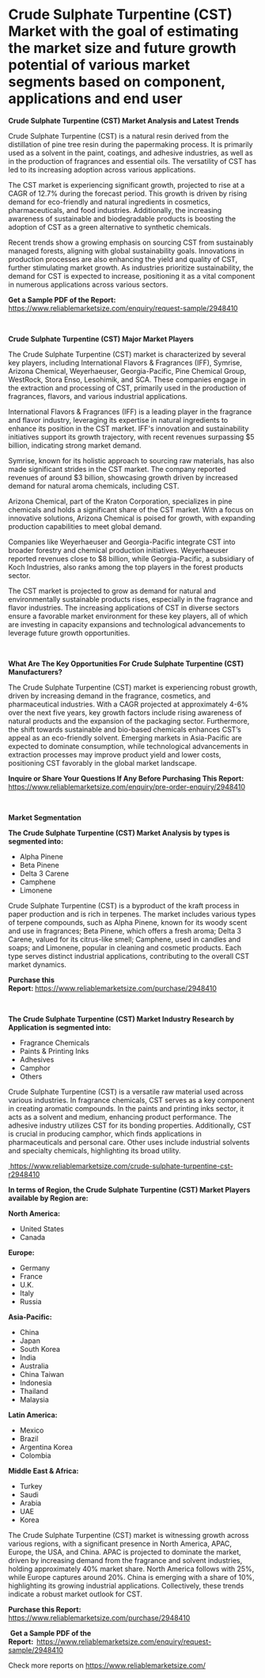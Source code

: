 <p><h1>Crude Sulphate Turpentine (CST) Market with the goal of estimating the market size and future growth potential of various market segments based on component, applications and end user</h1></p><p><strong>Crude Sulphate Turpentine (CST) Market Analysis and Latest Trends</strong></p>
<p><p>Crude Sulphate Turpentine (CST) is a natural resin derived from the distillation of pine tree resin during the papermaking process. It is primarily used as a solvent in the paint, coatings, and adhesive industries, as well as in the production of fragrances and essential oils. The versatility of CST has led to its increasing adoption across various applications.</p><p>The CST market is experiencing significant growth, projected to rise at a CAGR of 12.7% during the forecast period. This growth is driven by rising demand for eco-friendly and natural ingredients in cosmetics, pharmaceuticals, and food industries. Additionally, the increasing awareness of sustainable and biodegradable products is boosting the adoption of CST as a green alternative to synthetic chemicals.</p><p>Recent trends show a growing emphasis on sourcing CST from sustainably managed forests, aligning with global sustainability goals. Innovations in production processes are also enhancing the yield and quality of CST, further stimulating market growth. As industries prioritize sustainability, the demand for CST is expected to increase, positioning it as a vital component in numerous applications across various sectors.</p></p>
<p><strong>Get a Sample PDF of the Report:&nbsp;</strong> <a href="https://www.reliablemarketsize.com/enquiry/request-sample/2948410?utm_campaign=2439&utm_medium=2&utm_source=Github&utm_content=ia&utm_term=12032025&utm_id=crude-sulphate-turpentine-cst">https://www.reliablemarketsize.com/enquiry/request-sample/2948410</a></p>
<p>&nbsp;</p>
<p><strong>Crude Sulphate Turpentine (CST) Major Market Players</strong></p>
<p><p>The Crude Sulphate Turpentine (CST) market is characterized by several key players, including International Flavors & Fragrances (IFF), Symrise, Arizona Chemical, Weyerhaeuser, Georgia-Pacific, Pine Chemical Group, WestRock, Stora Enso, Lesohimik, and SCA. These companies engage in the extraction and processing of CST, primarily used in the production of fragrances, flavors, and various industrial applications.</p><p>International Flavors & Fragrances (IFF) is a leading player in the fragrance and flavor industry, leveraging its expertise in natural ingredients to enhance its position in the CST market. IFF's innovation and sustainability initiatives support its growth trajectory, with recent revenues surpassing $5 billion, indicating strong market demand.</p><p>Symrise, known for its holistic approach to sourcing raw materials, has also made significant strides in the CST market. The company reported revenues of around $3 billion, showcasing growth driven by increased demand for natural aroma chemicals, including CST.</p><p>Arizona Chemical, part of the Kraton Corporation, specializes in pine chemicals and holds a significant share of the CST market. With a focus on innovative solutions, Arizona Chemical is poised for growth, with expanding production capabilities to meet global demand.</p><p>Companies like Weyerhaeuser and Georgia-Pacific integrate CST into broader forestry and chemical production initiatives. Weyerhaeuser reported revenues close to $8 billion, while Georgia-Pacific, a subsidiary of Koch Industries, also ranks among the top players in the forest products sector.</p><p>The CST market is projected to grow as demand for natural and environmentally sustainable products rises, especially in the fragrance and flavor industries. The increasing applications of CST in diverse sectors ensure a favorable market environment for these key players, all of which are investing in capacity expansions and technological advancements to leverage future growth opportunities.</p></p>
<p>&nbsp;</p>
<p><strong>What Are The Key Opportunities For Crude Sulphate Turpentine (CST) Manufacturers?</strong></p>
<p><p>The Crude Sulphate Turpentine (CST) market is experiencing robust growth, driven by increasing demand in the fragrance, cosmetics, and pharmaceutical industries. With a CAGR projected at approximately 4-6% over the next five years, key growth factors include rising awareness of natural products and the expansion of the packaging sector. Furthermore, the shift towards sustainable and bio-based chemicals enhances CST’s appeal as an eco-friendly solvent. Emerging markets in Asia-Pacific are expected to dominate consumption, while technological advancements in extraction processes may improve product yield and lower costs, positioning CST favorably in the global market landscape.</p></p>
<p><strong>Inquire or Share Your Questions If Any Before Purchasing This Report:</strong> <a href="https://www.reliablemarketsize.com/enquiry/pre-order-enquiry/2948410?utm_campaign=2439&utm_medium=2&utm_source=Github&utm_content=ia&utm_term=12032025&utm_id=crude-sulphate-turpentine-cst">https://www.reliablemarketsize.com/enquiry/pre-order-enquiry/2948410</a></p>
<p>&nbsp;</p>
<p><strong>Market Segmentation</strong></p>
<p><strong>The Crude Sulphate Turpentine (CST) Market Analysis by types is segmented into:</strong></p>
<p><ul><li>Alpha Pinene</li><li>Beta Pinene</li><li>Delta 3 Carene</li><li>Camphene</li><li>Limonene</li></ul></p>
<p><p>Crude Sulphate Turpentine (CST) is a byproduct of the kraft process in paper production and is rich in terpenes. The market includes various types of terpene compounds, such as Alpha Pinene, known for its woody scent and use in fragrances; Beta Pinene, which offers a fresh aroma; Delta 3 Carene, valued for its citrus-like smell; Camphene, used in candles and soaps; and Limonene, popular in cleaning and cosmetic products. Each type serves distinct industrial applications, contributing to the overall CST market dynamics.</p></p>
<p><strong>Purchase this Report:&nbsp;</strong><a href="https://www.reliablemarketsize.com/purchase/2948410?utm_campaign=2439&utm_medium=2&utm_source=Github&utm_content=ia&utm_term=12032025&utm_id=crude-sulphate-turpentine-cst">https://www.reliablemarketsize.com/purchase/2948410</a></p>
<p>&nbsp;</p>
<p><strong>The Crude Sulphate Turpentine (CST) Market Industry Research by Application is segmented into:</strong></p>
<p><ul><li>Fragrance Chemicals</li><li>Paints & Printing Inks</li><li>Adhesives</li><li>Camphor</li><li>Others</li></ul></p>
<p><p>Crude Sulphate Turpentine (CST) is a versatile raw material used across various industries. In fragrance chemicals, CST serves as a key component in creating aromatic compounds. In the paints and printing inks sector, it acts as a solvent and medium, enhancing product performance. The adhesive industry utilizes CST for its bonding properties. Additionally, CST is crucial in producing camphor, which finds applications in pharmaceuticals and personal care. Other uses include industrial solvents and specialty chemicals, highlighting its broad utility.</p></p>
<p><a href="https://www.reliablemarketsize.com/crude-sulphate-turpentine-cst-r2948410?utm_campaign=2439&utm_medium=2&utm_source=Github&utm_content=ia&utm_term=12032025&utm_id=crude-sulphate-turpentine-cst">&nbsp;https://www.reliablemarketsize.com/crude-sulphate-turpentine-cst-r2948410</a></p>
<p><strong>In terms of Region, the Crude Sulphate Turpentine (CST) Market Players available by Region are:</strong></p>
<p>
    <p> <strong> North America: </strong>
        <ul>
            <li>United States</li>
            <li>Canada</li>
        </ul>
        </p> 
    <p> <strong> Europe: </strong>
        <ul>
            <li>Germany</li>
            <li>France</li>
            <li>U.K.</li>
            <li>Italy</li>
            <li>Russia</li>
        </ul>
        </p> 
    <p> <strong> Asia-Pacific: </strong>
        <ul>
            <li>China</li>
            <li>Japan</li>
            <li>South Korea</li>
            <li>India</li>
            <li>Australia</li>
            <li>China Taiwan</li>
            <li>Indonesia</li>
            <li>Thailand</li>
            <li>Malaysia</li>
        </ul>
        </p> 
    <p> <strong> Latin America: </strong>
        <ul>
            <li>Mexico</li>
            <li>Brazil</li>
            <li>Argentina Korea</li>
            <li>Colombia</li>
        </ul>
        </p> 
    <p> <strong> Middle East & Africa: </strong>
        <ul>
            <li>Turkey</li>
            <li>Saudi</li>
            <li>Arabia</li>
            <li>UAE</li>
            <li>Korea</li>
        </ul>
    </p>
    </p>
<p><p>The Crude Sulphate Turpentine (CST) market is witnessing growth across various regions, with a significant presence in North America, APAC, Europe, the USA, and China. APAC is projected to dominate the market, driven by increasing demand from the fragrance and solvent industries, holding approximately 40% market share. North America follows with 25%, while Europe captures around 20%. China is emerging with a share of 10%, highlighting its growing industrial applications. Collectively, these trends indicate a robust market outlook for CST.</p></p>
<p><strong>Purchase this Report: </strong><a href="https://www.reliablemarketsize.com/purchase/2948410?utm_campaign=2439&utm_medium=2&utm_source=Github&utm_content=ia&utm_term=12032025&utm_id=crude-sulphate-turpentine-cst">https://www.reliablemarketsize.com/purchase/2948410</a></p>
<p>&nbsp;<strong>Get a Sample PDF of the Report:&nbsp;&nbsp;</strong><a href="https://www.reliablemarketsize.com/enquiry/request-sample/2948410?utm_campaign=2439&utm_medium=2&utm_source=Github&utm_content=ia&utm_term=12032025&utm_id=crude-sulphate-turpentine-cst">https://www.reliablemarketsize.com/enquiry/request-sample/2948410</a></p>
<p><strong></strong></p>
<p>Check more reports on <a href="https://www.reliablemarketsize.com/?utm_campaign=2439&utm_medium=2&utm_source=Github&utm_content=ia&utm_term=12032025&utm_id=crude-sulphate-turpentine-cst">https://www.reliablemarketsize.com/</a></p>